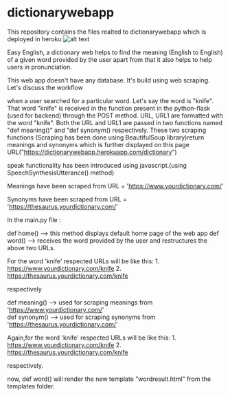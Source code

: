 # dictionarywebapp
This repository contains the files realted to dictionarywebapp which is deployed in heroku
![alt text](http://url/to/webapp_view.png)


Easy English, a dictionary web helps to find the meaning (English to English) of a given word provided by the user apart from that it also helps to help users in pronunciation.

This web app doesn't have any database. It's build using web scraping. Let's discuss the workflow

when a user searched for a particular word. Let's say the word is "knife". That word "knife" is received in the function present in the python-flask (used for backend) through the POST method.
URL, URL1 are formatted with the word "knife". Both the URL and URL1 are passed in two functions named "def meaning()" and "def synonym() respectively. These two scraping functions (Scraping has been done using BeautifulSoup library)return meanings and synonyms which is further displayed on this page URL("https://dictionarywebapp.herokuapp.com/dictionary")

speak functionality has been introduced using javascript.(using SpeechSynthesisUtterance() method)



Meanings have been scraped from URL = 'https://www.yourdictionary.com/'

Synonyms have been scraped from URL = 'https://thesaurus.yourdictionary.com/'

In the main.py file : 

def home() --> this method displays default home page of the web app
def word() --> receives the word provided by the user and restructures the above two URLs.

For the word 'knife' respected URLs will be like this:
		1. https://www.yourdictionary.com/knife
		2. https://thesaurus.yourdictionary.com/knife

respectively


def meaning() --> used for scraping meanings from 'https://www.yourdictionary.com/'   
def synonym() --> used for scraping synonyms from 'https://thesaurus.yourdictionary.com/'


Again,for the word 'knife' respected URLs will be like this:
		1. https://www.yourdictionary.com/knife
		2. https://thesaurus.yourdictionary.com/knife

respectively.

now, def word() will render the new template "wordresult.html" from the templates folder. 
